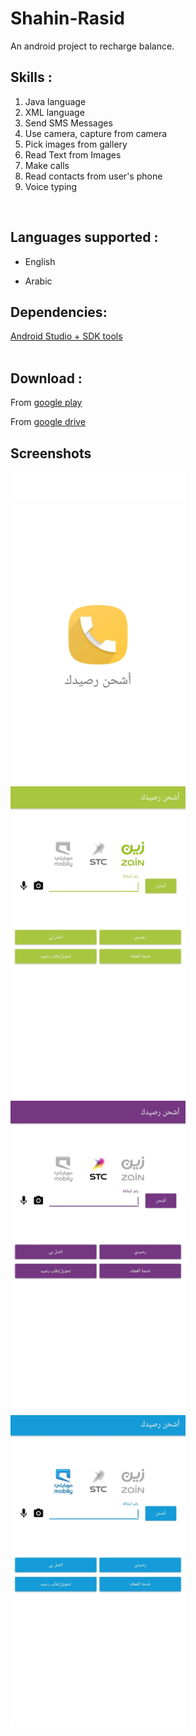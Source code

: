 # Shahin-Rasid
An android project to recharge balance. 


## Skills : 

1. Java language<br />
2. XML language<br />
3. Send SMS Messages<br />
4. Use camera, capture from camera<br />
5. Pick images from gallery<br />
6. Read Text from Images<br />
7. Make calls<br />
8. Read contacts from user's phone<br />
9. Voice typing<br />


<br />


## Languages supported :

- English<br />

- Arabic<br />


## Dependencies:

[Android Studio + SDK tools](https://developer.android.com/studio/)<br />
<br />


## Download : 

From [google play](https://play.google.com/store/apps/details?id=com.kh09909.shahinrasid)<br />

From [google drive](https://drive.google.com/open?id=160rGtEBj-TkNUI0VoH5QVkd8ARB_b4ov)<br />


## Screenshots

<img src="/screenshots/1.jpg" width="280" height="500">

<img src="/screenshots/2.jpg" width="280" height="500">

<img src="/screenshots/3.jpg" width="280" height="500">

<img src="/screenshots/4.jpg" width="280" height="500">
